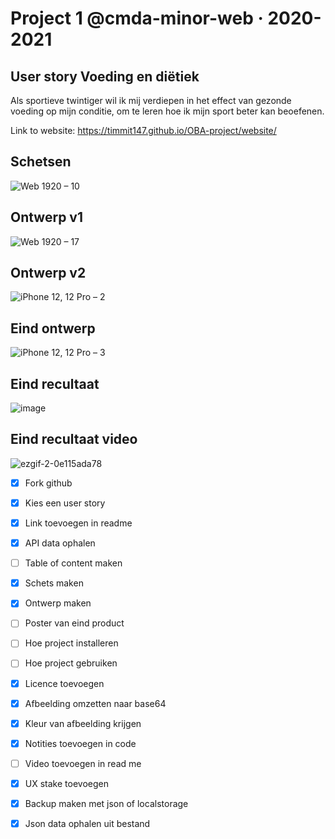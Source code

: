 # Project 1 @cmda-minor-web · 2020-2021

## User story Voeding en diëtiek 
Als sportieve twintiger wil ik mij verdiepen in het effect van gezonde voeding op mijn conditie, om te leren hoe ik mijn sport beter kan beoefenen.

Link to website: https://timmit147.github.io/OBA-project/website/

## Schetsen
![Web 1920 – 10](https://user-images.githubusercontent.com/29665951/158983933-e324cf02-85e9-47e1-8111-acf757d7f0aa.png)


## Ontwerp v1

![Web 1920 – 17](https://user-images.githubusercontent.com/29665951/158984064-70cc3839-3d83-40c5-b9f9-a0952e17f087.png)

## Ontwerp v2

![iPhone 12, 12 Pro – 2](https://user-images.githubusercontent.com/29665951/158984215-71c14040-18fb-4942-85f8-0e81b9af7b6d.png)

## Eind ontwerp

![iPhone 12, 12 Pro – 3](https://user-images.githubusercontent.com/29665951/158984599-d18d1198-971e-4c05-9f16-e04e2eb80649.png)


## Eind recultaat

![image](https://user-images.githubusercontent.com/29665951/158983589-eef88cbd-093b-4213-9e95-fd6cbf92a2bc.png)

## Eind recultaat video
![ezgif-2-0e115ada78](https://user-images.githubusercontent.com/29665951/158986066-7109bb15-b4f1-460f-95d2-72b8fb98e9e1.gif)



- [x] Fork github
- [x] Kies een user story
- [x] Link toevoegen in readme
- [x] API data ophalen
- [ ] Table of content maken
- [x] Schets maken
- [x] Ontwerp maken
- [ ] Poster van eind product
- [ ] Hoe project installeren
- [ ] Hoe project gebruiken
- [x] Licence toevoegen
- [x] Afbeelding omzetten naar base64
- [x] Kleur van afbeelding krijgen
- [x] Notities toevoegen in code
- [ ] Video toevoegen in read me
- [x] UX stake toevoegen
- [x] Backup maken met json of localstorage
- [x] Json data ophalen uit bestand



